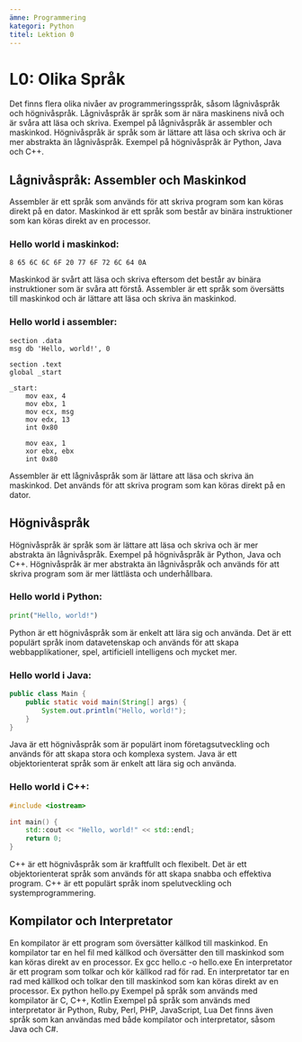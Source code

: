 ```yaml
---
ämne: Programmering
kategori: Python
titel: Lektion 0
---
```

# L0: Olika Språk
Det finns flera olika nivåer av programmeringsspråk, såsom lågnivåspråk och högnivåspråk. Lågnivåspråk är språk som är nära maskinens nivå och är svåra att läsa och skriva. Exempel på lågnivåspråk är assembler och maskinkod. Högnivåspråk är språk som är lättare att läsa och skriva och är mer abstrakta än lågnivåspråk. Exempel på högnivåspråk är Python, Java och C++.

## Lågnivåspråk: Assembler och Maskinkod
Assembler är ett språk som används för att skriva program som kan köras direkt på en dator. Maskinkod är ett språk som består av binära instruktioner som kan köras direkt av en processor.

### Hello world i maskinkod:
```maskinkod
8 65 6C 6C 6F 20 77 6F 72 6C 64 0A
```
Maskinkod är svårt att läsa och skriva eftersom det består av binära instruktioner som är svåra att förstå. Assembler är ett språk som översätts till maskinkod och är lättare att läsa och skriva än maskinkod.

### Hello world i assembler:

```assembler 
section .data
msg db 'Hello, world!', 0

section .text
global _start

_start:
    mov eax, 4
    mov ebx, 1
    mov ecx, msg
    mov edx, 13
    int 0x80

    mov eax, 1
    xor ebx, ebx
    int 0x80
```

Assembler är ett lågnivåspråk som är lättare att läsa och skriva än maskinkod. Det används för att skriva program som kan köras direkt på en dator.

## Högnivåspråk
Högnivåspråk är språk som är lättare att läsa och skriva och är mer abstrakta än lågnivåspråk. Exempel på högnivåspråk är Python, Java och C++. Högnivåspråk är mer abstrakta än lågnivåspråk och används för att skriva program som är mer lättlästa och underhållbara.

### Hello world i Python:
```python
print("Hello, world!")
```
Python är ett högnivåspråk som är enkelt att lära sig och använda. Det är ett populärt språk inom datavetenskap och används för att skapa webbapplikationer, spel, artificiell intelligens och mycket mer.

### Hello world i Java:
```java
public class Main {
    public static void main(String[] args) {
        System.out.println("Hello, world!");
    }
}
```
Java är ett högnivåspråk som är populärt inom företagsutveckling och används för att skapa stora och komplexa system. Java är ett objektorienterat språk som är enkelt att lära sig och använda.

### Hello world i C++:
```c++
#include <iostream>

int main() {
    std::cout << "Hello, world!" << std::endl;
    return 0;
}
 ```
C++ är ett högnivåspråk som är kraftfullt och flexibelt. Det är ett objektorienterat språk som används för att skapa snabba och effektiva program. C++ är ett populärt språk inom spelutveckling och systemprogrammering.

## Kompilator och Interpretator
En kompilator är ett program som översätter källkod till maskinkod. En kompilator tar en hel fil med källkod och översätter den till maskinkod som kan köras direkt av en processor. Ex  gcc hello.c -o hello.exe
En interpretator är ett program som tolkar och kör källkod rad för rad. En interpretator tar en rad med källkod och tolkar den till maskinkod som kan köras direkt av en processor. Ex python hello.py
Exempel på språk som används med kompilator är C, C++, Kotlin
Exempel på språk som används med interpretator är Python, Ruby, Perl, PHP, JavaScript, Lua
Det finns även språk som kan användas med både kompilator och interpretator, såsom Java och C#.
